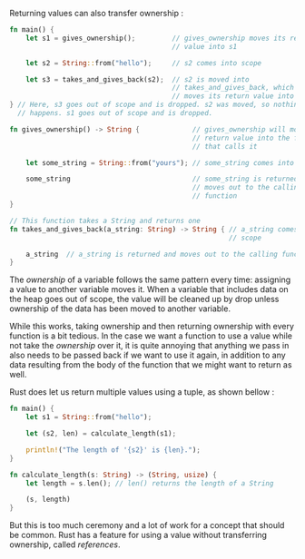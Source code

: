 Returning values can also transfer ownership :

```rust
fn main() {
    let s1 = gives_ownership();         // gives_ownership moves its return
                                        // value into s1

    let s2 = String::from("hello");     // s2 comes into scope

    let s3 = takes_and_gives_back(s2);  // s2 is moved into
                                        // takes_and_gives_back, which also
                                        // moves its return value into s3
} // Here, s3 goes out of scope and is dropped. s2 was moved, so nothing
  // happens. s1 goes out of scope and is dropped.

fn gives_ownership() -> String {             // gives_ownership will move its
                                             // return value into the function
                                             // that calls it

    let some_string = String::from("yours"); // some_string comes into scope

    some_string                              // some_string is returned and
                                             // moves out to the calling
                                             // function
}

// This function takes a String and returns one
fn takes_and_gives_back(a_string: String) -> String { // a_string comes into
                                                      // scope

    a_string  // a_string is returned and moves out to the calling function
}
```

The *ownership* of a variable follows the same pattern every time: assigning a
value to another variable moves it. When a variable that includes data on the
heap goes out of scope, the value will be cleaned up by drop unless ownership
of the data has been moved to another variable.

While this works, taking ownership and then returning ownership with every function
is a bit tedious. In the case we want a function to use a value while not take the
*ownership* over it, it is quite annoying that anything we pass in also needs to be
passed back if we want to use it again, in addition to any data resulting from the
body of the function that we might want to return as well.

Rust does let us return multiple values using a tuple, as shown bellow :

```rust
fn main() {
    let s1 = String::from("hello");

    let (s2, len) = calculate_length(s1);

    println!("The length of '{s2}' is {len}.");
}

fn calculate_length(s: String) -> (String, usize) {
    let length = s.len(); // len() returns the length of a String

    (s, length)
}
```

But this is too much ceremony and a lot of work for a concept that should be common.
Rust has a feature for using a value without transferring ownership, called *references*.
